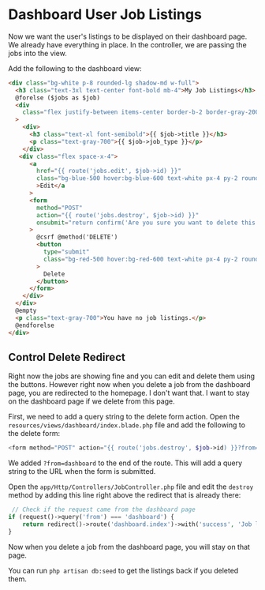 # Dashboard User Job Listings

Now we want the user's listings to be displayed on their dashboard page. We already have everything in place. In the controller, we are passing the jobs into the view.

Add the following to the dashboard view:

```html
<div class="bg-white p-8 rounded-lg shadow-md w-full">
  <h3 class="text-3xl text-center font-bold mb-4">My Job Listings</h3>
  @forelse ($jobs as $job)
  <div
    class="flex justify-between items-center border-b-2 border-gray-200 py-2"
  >
    <div>
      <h3 class="text-xl font-semibold">{{ $job->title }}</h3>
      <p class="text-gray-700">{{ $job->job_type }}</p>
    </div>
   <div class="flex space-x-4">
      <a
        href="{{ route('jobs.edit', $job->id) }}"
        class="bg-blue-500 hover:bg-blue-600 text-white px-4 py-2 rounded text-sm"
        >Edit</a
      >
      <form
        method="POST"
        action="{{ route('jobs.destroy', $job->id) }}"
        onsubmit="return confirm('Are you sure you want to delete this job?');"
      >
        @csrf @method('DELETE')
        <button
          type="submit"
          class="bg-red-500 hover:bg-red-600 text-white px-4 py-2 rounded text-sm"
        >
          Delete
        </button>
      </form>
    </div>
  </div>
  @empty
  <p class="text-gray-700">You have no job listings.</p>
  @endforelse
</div>
```

## Control Delete Redirect

Right now the jobs are showing fine and you can edit and delete them using the buttons. However right now when you delete a job from the dashboard page, you are redirected to the homepage. I don't want that. I want to stay on the dashboard page if we delete from this page.

First, we need to add a query string to the delete form action. Open the `resources/views/dashboard/index.blade.php` file and add the following to the delete form:

```php
<form method="POST" action="{{ route('jobs.destroy', $job->id) }}?from=dashboard" onsubmit="return confirm('Are you sure you want to delete this job?');">
```

We added `?from=dashboard` to the end of the route. This will add a query string to the URL when the form is submitted.

Open the `app/Http/Controllers/JobController.php` file and edit the `destroy` method by adding this line right above the redirect that is already there:

```php
 // Check if the request came from the dashboard page
if (request()->query('from') === 'dashboard') {
    return redirect()->route('dashboard.index')->with('success', 'Job listing deleted successfully!');
}
```

Now when you delete a job from the dashboard page, you will stay on that page.

You can run `php artisan db:seed` to get the listings back if you deleted them.
